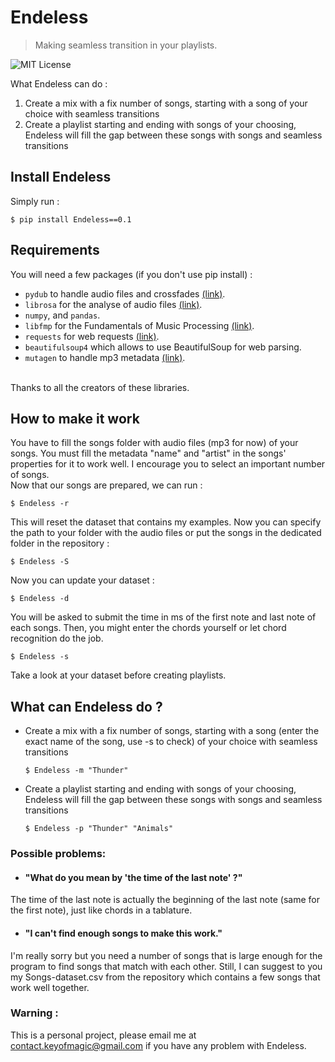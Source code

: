 # Endeless
> Making seamless transition in your playlists.

![MIT License](https://img.shields.io/apm/l/atomic-design-ui.svg?)

What Endeless can do :
1. Create a mix with a fix number of songs, starting with a song of your choice with seamless transitions
2. Create a playlist starting and ending with songs of your choosing, Endeless will fill the gap between these songs with songs and seamless transitions

## Install Endeless
Simply run :

  ```
  $ pip install Endeless==0.1
  ```

## Requirements
You will need a few packages (if you don't use pip install) :
- `pydub` to handle audio files and crossfades [(link)](https://github.com/jiaaro/pydub).
- `librosa` for the analyse of audio files [(link)](https://github.com/librosa/librosa).
- `numpy`, and `pandas`.
- `libfmp` for the Fundamentals of Music Processing [(link)](https://github.com/meinardmueller/libfmp).
- `requests` for web requests [(link)](https://github.com/psf/requests).
- `beautifulsoup4` which allows to use BeautifulSoup for web parsing.
- `mutagen` to handle mp3 metadata [(link)](https://github.com/quodlibet/mutagen).
<br>
 Thanks to all the creators of these libraries.
 
## How to make it work
You have to fill the songs folder with audio files (mp3 for now) of your songs. You must fill the metadata "name" and "artist" in the songs' properties for it to work well. I encourage you to select an important number of songs.
<br> Now that our songs are prepared, we can run :

  ```
  $ Endeless -r
  ```

This will reset the dataset that contains my examples. Now you can specify the path to your folder with the audio files or put the songs in the dedicated folder in the repository : 


  ```
  $ Endeless -S
  ```


Now you can update your dataset :

  ```
  $ Endeless -d
  ```

You will be asked to submit the time in ms of the first note and last note of each songs. Then, you might enter the chords yourself or let chord recognition do the job.

  ```
  $ Endeless -s
  ```

Take a look at your dataset before creating playlists.

## What can Endeless do ?

- Create a mix with a fix number of songs, starting with a song (enter the exact name of the song, use -s to check) of your choice with seamless transitions
  
  ```
  $ Endeless -m "Thunder"
  ```
  
- Create a playlist starting and ending with songs of your choosing, Endeless will fill the gap between these songs with songs and seamless transitions

  ```
  $ Endeless -p "Thunder" "Animals"
  ```

### Possible problems:
- #### "What do you mean by 'the time of the last note' ?"
The time of the last note is actually the beginning of the last note (same for the first note), just like chords in a tablature.
- #### "I can't find enough songs to make this work."
I'm really sorry but you need a number of songs that is large enough for the program to find songs that match with each other. Still, I can suggest to you my Songs-dataset.csv from the repository which contains a few songs that work well together. 

### Warning :
This is a personal project, please email me at contact.keyofmagic@gmail.com if you have any problem with Endeless.
